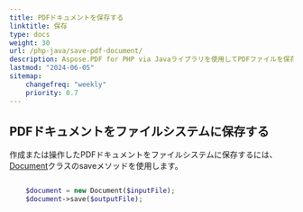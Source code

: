 ```yaml
---
title: PDFドキュメントを保存する 
linktitle: 保存
type: docs
weight: 30
url: /php-java/save-pdf-document/
description: Aspose.PDF for PHP via Javaライブラリを使用してPDFファイルを保存する方法を学びます。
lastmod: "2024-06-05"
sitemap:
    changefreq: "weekly"
    priority: 0.7
---
```


## PDFドキュメントをファイルシステムに保存する

作成または操作したPDFドキュメントをファイルシステムに保存するには、[Document](https://reference.aspose.com/pdf/java/com.aspose.pdf/Document)クラスのsaveメソッドを使用します。

```php

    $document = new Document($inputFile);        
    $document->save($outputFile);
```